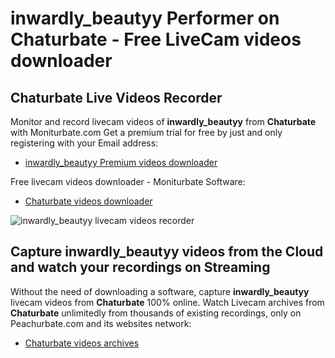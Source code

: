 # inwardly_beautyy Performer on Chaturbate - Free LiveCam videos downloader

## Chaturbate Live Videos Recorder

Monitor and record livecam videos of **inwardly_beautyy** from **Chaturbate** with Moniturbate.com
Get a premium trial for free by just and only registering with your Email address:
* [inwardly_beautyy Premium videos downloader](https://moniturbate.com/request-demo-licence-key.html)

Free livecam videos downloader - Moniturbate Software:
* [Chaturbate videos downloader](https://moniturbate.com/moniturbate-download-software.html)

![inwardly_beautyy livecam videos recorder](https://peachurnet.com/templates/moniturbate-software.png)


## Capture inwardly_beautyy videos from the Cloud and watch your recordings on Streaming

Without the need of downloading a software, capture **inwardly_beautyy** livecam videos from **Chaturbate** 100% online.
Watch Livecam archives from **Chaturbate** unlimitedly from thousands of existing recordings, only on Peachurbate.com and its websites network:
* [Chaturbate videos archives](https://peachurnet.com/)